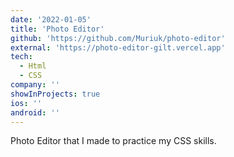 ```yaml
---
date: '2022-01-05'
title: 'Photo Editor'
github: 'https://github.com/Muriuk/photo-editor'
external: 'https://photo-editor-gilt.vercel.app'
tech:
  - Html
  - CSS
company: ''
showInProjects: true
ios: ''
android: ''
---
```


Photo Editor that I made to practice my CSS skills.
